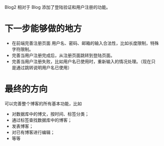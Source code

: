 Blog2 相对于 Blog
添加了登陆验证和用户注册的功能。

# 下一步能够做的地方
* 在前端完善注册页面 用户名、密码、邮箱的输入合法性，比如长度限制，特殊字符限制。
* 完善当用户注册完成后，从注册页面跳转到登陆页面。
* 完善当用户注册失败，比如用户名已使用时，重新输入的情况处理。（现在只是通过跳转说明用户名已使用）

# 最终的方向
可以完善整个博客的所有基本功能，比如
* 对数据库中的博文，按时间、标签分类；
* 通过标签查找数据库中的博客；
* 发表博客；
* 对已有博客进行编辑；
* 等等
